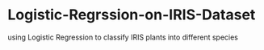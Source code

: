 # Logistic-Regrssion-on-IRIS-Dataset
using Logistic Regression to classify IRIS plants into different species
